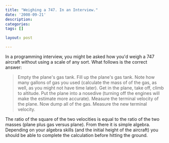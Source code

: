 ```yaml
---
title: "Weighing a 747. In an Interview."
date: '2008-09-21'
description:
categories:
tags: []

layout: post

---
```

In a programming interview, you might be asked how you'd weigh a 747 aircraft without using a scale of any sort. What follows is the correct answer:
<blockquote>Empty the plane's gas tank. Fill up the plane's gas tank. Note how many gallons of gas you used (calculate the mass of of the gas, as well, as you might not have time later). Get in the plane, take off, climb to altitude. Put the plane into a nosedive (turning off the engines will make the estimate more accurate). Measure the terminal velocity of the plane. Now dump all of the gas. Measure the new terminal velocity.</blockquote>
The ratio of the square of the two velocities is equal to the ratio of the two masses (plane plus gas versus plane). From there it is simple algebra. Depending on your algebra skills (and the initial height of the aircraft) you should be able to complete the calculation before hitting the ground.
